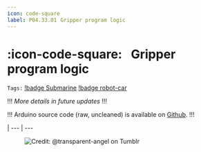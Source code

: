 ```yaml
---
icon: code-square
label: P04.33.01⠀Gripper program logic
---
```

# :icon-code-square:⠀Gripper program logic
`Tags:` [!badge Submarine](/projects/P04-submarine.md) [!badge robot-car]()

!!!
*More details in future updates*
!!!

!!!
Arduino source code (raw, uncleaned) is available on [Github](https://github.com/oddeyemotion/submarine/blob/main/Software/gripper-mounted/gripper-mounted.ino).
!!!

|
--- | ---

<figure>
    <img src="https://64.media.tumblr.com/d103eb823dce2842c673f409f036857b/tumblr_mzx9wrdwFa1snc5kxo1_1280.gifv" alt="Credit: @transparent-angel on Tumblr">
</figure>
